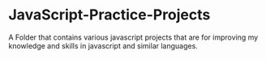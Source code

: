 ﻿# JavaScript-Practice-Projects

A Folder that contains various javascript projects that are for improving my knowledge and skills in javascript and similar languages.

